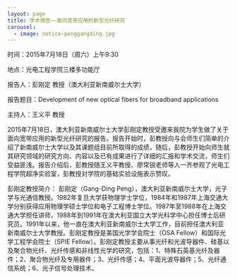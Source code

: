 ```yaml
---
layout: page
title: 学术报告——面向宽带应用的新型光纤研究
carousel: 
  - image: notice-penggangding.jpg
---
```


时间：2015年7月18日（周六）上午9:30

地点：光电工程学院三楼多功能厅

报告人：彭刚定 教授（澳大利亚新南威尔士大学）

报告题目：Development of new optical fibers for broadband applications

主持人：王义平 教授

2015年7月18日，澳大利亚新南威尔士大学彭刚定教授受邀来我院为学生做了关于面向宽带应用的新型光纤研究的报告。报告开始时，彭教授向与会师生们简单的介绍了新南威尔士大学以及其课题组目前所取得的成绩，随后，彭教授开始向师生就其研究领域的研究方向、内容以及已有成果进行了详细的汇报和学术交流，师生们受益匪浅。报告介绍后，彭教授随王义平教授、廖常锐老师等人一齐参观了光电工程学院超净实验室，彭教授对学院的基础实验设施表示赞叹。

彭刚定教授简介：
彭刚定（Gang-Ding Peng），澳大利亚新南威尔士大学，光子学与光通信教授。1982年复旦大学获物理学士学位，1984年和1987年上海交通大学分别获得应用物理学硕士学位和电子工程博士学位。1987年至1988年在上海交通大学担任讲师，1988年到1991年在澳大利亚国立大学光科学中心担任博士后研究员。1991年以来，他一直在澳大利亚新南威尔士大学工作，目前担任澳大利亚新南威尔士大学教授。彭刚定教授是美国光学学会院士（OSA Fellow）和国际光学工程学会院士（SPIE Fellow）。彭刚定教授主要从事光纤和光波导器件、硅基以及聚合物光纤、光纤传感和非线性光学的研究，包括：1、特殊石英基光纤及器件；2、聚合物光纤及专用器件；3、光纤传感；4、平面光波导器件；5、光纤通信系统；6、光子信号处理技术。